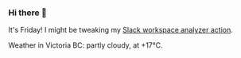 ### Hi there :wave:

It's Friday! I might be tweaking my [Slack workspace analyzer action](https://github.com/bewuethr/slack-analyzer).

Weather in Victoria BC: partly cloudy, at +17°C.
